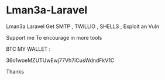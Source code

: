 # Lman3a-Laravel


Lman3a Laravel Get   SMTP , TWILLIO , SHELLS , Exploit an Vuln


Support me To encourage in more tools

BTC MY WALLET :

36o1woeMZUTUwEwj77Vh7iCusWdndFkV1C

Thanks
